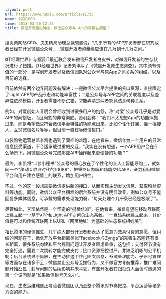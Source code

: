 ```yaml
---
layout: post
url: https://www.huxiu.com/article/11735
name: 刘琪1009
time: 2013-03-20 12:45
title: 微信开发者的纠结：微信公众号与 App的界限在哪里？
---
```

据炎黄网络CEO、皮皮精灵助理总裁管鹏说，“几乎所有的APP开发者都在研究或者已经在开发微信公众号……微信开发者的量级应该在几万到十几万之间。”

《IT经理世界》与搜狐IT最近联合发布微信开发者白皮书，对微信开发者的生存状况进行了扫描。《IT经理世界》记者刘琪写了《微信开发原生态调查》，其中颇有价值的一部分，是写到开发者以及微信团队对公众号与原App之间关系的纠结，以及目前的选择。

目前依然有两个边界问题没有解决：一是微信公众平台提供的接口资源，直接限定了Light APP的产品形态和功能丰富性；二是公众号与APP之间的关联程度以及差异性依然模糊，开发者需要不断试错，才能弄清楚两者究竟该是何种关系。

例如，对爱创始人晋明会曾经收到过很多用户的抱怨，称“对爱”公众号几乎是对爱APP的阉割版，而且阉割的非常彻底。晋明会称：“我们不太想把App的功能照搬过来，而是希望做些符合微信平台特性的功能点出来，比如个性化订阅、摇一摇搜人、互换微信名片等等，但目前一直在等微信接口。”

口袋购物运营总监李凯也遇到了同样的难题，在他看来，微信作为一个用户的日常信息接受渠道，不合适承载过重的交互，“我实在没有想通，一个APP用户会在什么场景下，用微信公众号完成那些APP操作起来更便捷的功能？”

最终，李凯将“口袋小秘书”公众号的重心放在了个性化的全人工智能导购上，就如同一个“移动互联网时代的10086”，把重交互内容和功能交给APP，全力利用微信平台和用户建立感情上的联系，增加用户粘性。

不过，他的这一设想需要微信提供新的接口，从而实现主动发送信息、获取粉丝资料等功能。同时，微信公众平台糟糕的后台系统并没有明显改善，例如公众号不能回复多媒体信息，可承载的需求处理能力弱，“每天处理个几千条已经是极限了”。

尽管如此，李凯依然是一个坚定的“挺微信派”，在他看来，微信有望在移动互联网上建立起一个基于APP和Light APP之间的生态系统，“一旦该系统建立起来，其价值将可以和传统互联网上以URL（网页地址）为基础的生态系统相媲美”。

相比腾讯的谨慎推进，几乎绝大部分开发者都表达了愿意为效果付费的意愿，但纠结的问题在于，微信开放平台距离类似“Facebook与Zynga”的完善生态圈还有很长距离，很多系统构建和平台规则问题让开发者顾虑重重，这包括：支付环节没有完全打通，需要二次跳转才能完成支付；接口资源把控过严，并缺乏明晰的公平机制；后台系统过于简陋，在主动推送个性化图文信息、系统处理能力、子账号管理等方面存在诸多不足；微信禁止公众号互推行为，又不做官方导航推荐，推广难问题开始凸显；封号问题的后续影响并未平息，有些开发者在跟投资人面谈时遭遇的第一个诘问就是“如果微信封号怎么办”。

现在，生态运维难题正考验着微信团队乃至整个腾讯对节奏把控、平台运营等诸多方面的能力。

